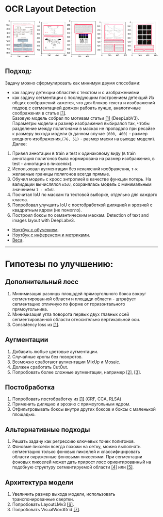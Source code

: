 # OCR Layout Detection
![img](./img/inference.png)
## Подход:
Задачу можно сформулировать как минимум двумя способами:
* как задачу детекции областей с текстом и с изображениями
* как задачу сегментации с последующим построением детекций
Из общих соображений кажется, что для блоков текста и изображений подход с сегментацией должен рабоать лучше, аналогичные соображения в статье [[1]](https://link.springer.com/chapter/10.1007/978-3-319-95957-3_30). <br>
Базовую модель собрал по мотивам статьи [[1]](https://link.springer.com/chapter/10.1007/978-3-319-95957-3_30) (DeepLabV3). <br>
Параметры модели и размер изображения выбирался так, чтобы разделение между полигонами в масках не пропадало при ресайзе к размеру выхода модели (в данном случае `(600, 400)` - размер входного изображения,`(76, 51)` - размер маски на выходе модели). <br>
Далее:
1. Привел аннотации в train и test к одинаковому виду (в train аннотация полигонов была нормирована на размер изображения, в test - аннотация в пикселях).
2. Использовал аугментации без искажений изображения, т-к желаемые границы полигонов всегда прямые.
3. Обучил модель с кросс энтропией в качестве функции потерь. На валидации вычислялся `mIoU`, сохранялась модель с минимальным значением `1 - mIoU`.
4. Посчитал IoU по маскам та тестовой выборке, отдельно для каждого класса.
5. Попробовал улучшить IoU с постобработкой диляцией и эрозией с квадратным ядром (не помогло).
6. Построил боксы по семантическим маскам.
Detection of text and images layout with DeepLabv3.
* [Ноутбук с обучением]("./train.ipynb").
* [Ноутбук с инференсом и метриками]("./report.ipynb").
* [Веса](https://drive.google.com/file/d/1K5vsi_Y6hiDlpyarJ8GysZ0IMkzXTGX0/view?usp=sharing).
 
---
 
# Гипотезы по улучшению:
## Дополнительный лосс
1. Минимизация разницы площадей прямоугольного бокса вокруг сегментированной области и площади области - штрафует сегментацию отличную по форме от горизонтального прямоугольника.
2. Минимизация угла поворота первых двух главных осей сегментированной области относительно вертикальной оси.
3. Consistency loss из [[1]](https://link.springer.com/chapter/10.1007/978-3-319-95957-3_30).
 
## Аугментации
1. Добавить любые цветовые аугментации.
2. Случайные кропы без поворотов.
3. Возможно сработают аугментации MixUp и Mosaic.
4. Должен сработать CutOut.
5. Попробовать более сложные аугментации, например [[2]](https://arxiv.org/pdf/2108.09929.pdf), [[3]](https://openaccess.thecvf.com/content/WACV2021/papers/Olsson_ClassMix_Segmentation-Based_Data_Augmentation_for_Semi-Supervised_Learning_WACV_2021_paper.pdf).
 
## Постобработка
1. Попробовать постобработку из [[1]](https://link.springer.com/chapter/10.1007/978-3-319-95957-3_30) (CRF, CCA, RLSA)
2. Применить диляцию и эрозию с прямоугольным ядром.
3. Отфильтровывать боксы внутри других боксов и боксы с маленькой площадью.
 
## Альтернативные подходы
1. Решать задачу как регрессию ключевых точек полигонов.
2. Фоновые пиксели всегда похожи на сетку, можно выполнять сегментацию только фоновых пикселей и классифицировать области окруженные фоновыми пикселями. При сегментации фоновых пикселей может дать прирост лосс ориентированный на подобную структуру сегментируемой области [[4]](https://arxiv.org/pdf/2003.07311.pdf) или [[5]](https://arxiv.org/pdf/2103.09992v1.pdf).
 
## Архитектура модели
1. Увеличить размер выхода модели, использовать транспонированные свертки.
2. Попробовать LayoutLMv3 [[6]](https://arxiv.org/pdf/2204.08387v2.pdf).
3. Попробовать VisualWordGrid [[7]](https://arxiv.org/pdf/2010.02358v5.pdf).

